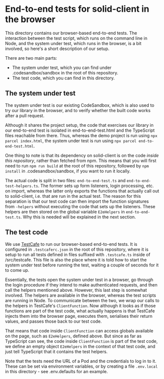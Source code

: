 # End-to-end tests for solid-client in the browser

This directory contains our browser-based end-to-end tests. The interaction between the test script,
which runs on the command line in Node, and the system under test, which runs in the browser, is a
bit involved, so here's a short description of our setup.

There are two main parts:

- The system under test, which you can find under .codesandbox/sandbox in the root of this
  repository.
- The test code, which you can find in this directory.

## The system under test

The system under test is our existing CodeSandbox, which is also used to try our library in the
browser, and to verify whether the built code works after a pull request.

Although it shares the project setup, the code that exercises our library in our end-to-end test
is isolated in end-to-end-test.html and the TypeScript files reachable from there. Thus, whereas
the demo project is run using `npx parcel index.html`, the system under test is run using
`npx parcel end-to-end-test.html`.

One thing to note is that its dependency on solid-client is on the code _inside this repository_,
rather than fetched from npm. This means that you will first need to run `npm run build` at the
root of this repository, followed by `npm install` in .codesandbox/sandbox, if you want to run it
locally.

The actual code is split in two files: `end-to-end-test.ts` and `end-to-end-test-helpers.ts`. The
former sets up form listeners, login processing, etc. on import, whereas the latter only exports the
functions that actually call out to solid-client, i.e. that are run in the actual test. The reason
for this separation is that our test code can then import the function signatures from `-helpers`
without executing the code that sets up the listeners. These helpers are then stored on the global
variable `E2eHelpers` in `end-to-end-test.ts`. Why this is needed will be explained in the next
section.

## The test code

We use [TestCafe](https://devexpress.github.io/testcafe/) to run our browser-based end-to-end tests.
It is configured in `.testcaferc.json` in the root of this repository, where it is setup to run
all tests defined in files suffixed with `.testcafe.ts` inside of /src/testcafe. This file is also
the place where it is told how to start the system under test before running the test, waiting a
couple of seconds for it to come up.

Essentially, the tests open the system under test in a browser, go through the login procedure if
they intend to make authenticated requests, and then call the helpers mentioned above. However,
this last step is somewhat involved. The helpers are available in the browser, whereas the test
scripts are running in Node. To communicate between the two, we wrap our calls to the helpers in
TestCafe's `ClientFunction`. Now although it looks as if those functions are part of the test code,
what actually happens is that TestCafe injects them into the browser page, executes them, serialises
their return values, and passes those back to our test code.

That means that code inside `ClientFunction` can access globals available on the page, such as
`E2eHelpers`, defined above. But since as far as TypeScript can see, the code inside
`ClientFunction` is part of the test code, we define an empty object `E2eHelpers` in the context of
that test code, and just tell TypeScript that it contains the test helpers.

Note that the tests need the URL of a Pod and the credentials to log in to it. These can be set via
environment variables, or by creating a file `.env.local` in this directory - see .env.defaults for
an example.
